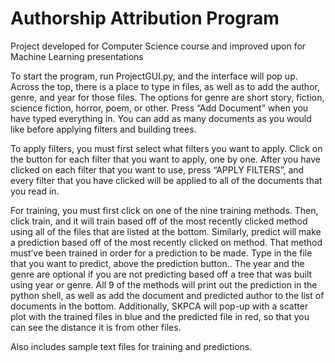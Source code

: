 # Authorship Attribution Program
Project developed for Computer Science course and improved upon for Machine Learning presentations

To start the program, run ProjectGUI.py, and the interface will pop up. Across the top, there is a place to type in files, as well as to add the author, genre, and year for those files. The options for genre are short story, fiction, science fiction, horror, poem, or other. Press “Add Document” when you have typed everything in. You can add as many documents as you would like before applying filters and building trees. 

To apply filters, you must first select what filters you want to apply. Click on the button for each filter that you want to apply, one by one. After you have clicked on each filter that you want to use, press “APPLY FILTERS”, and every filter that you have clicked will be applied to all of the documents that you read in.
	
For training, you must first click on one of the nine training methods. Then, click train, and it will train based off of the most recently clicked method using all of the files that are listed at the bottom. Similarly, predict will make a prediction based off of the most recently clicked on method. That method must’ve been trained in order for a prediction to be made. Type in the file that you want to predict, above the prediction button.. The year and the genre are optional if you are not predicting based off a tree that was built using year or genre. All 9 of the methods will print out the prediction in the python shell, as well as add the document and predicted author to the list of documents in the bottom. Additionally, SKPCA will pop-up with a scatter plot with the trained files in blue and the predicted file in red, so that you can see the distance it is from other files.

Also includes sample text files for training and predictions.

